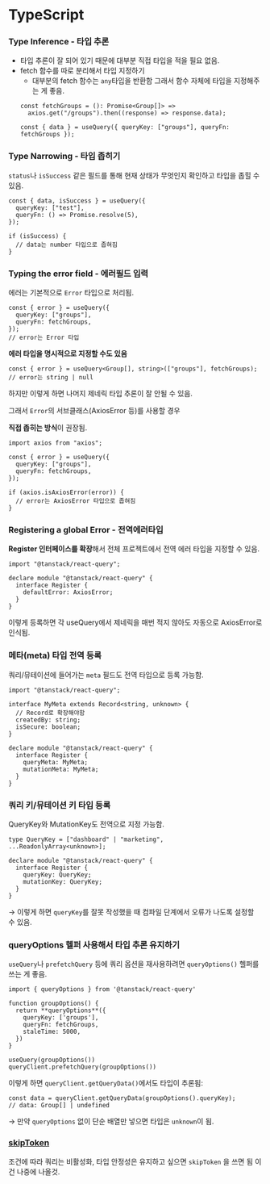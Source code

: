 # TypeScript

### Type **Inference -** 타입 추론

- 타입 추론이 잘 되어 있기 때문에 대부분 직접 타입을 적을 필요 없음.
- fetch 함수를 따로 분리해서 타입 지정하기
  - 대부분의 fetch 함수는 `any`타입을 반환함 그래서 함수 자체에 타입을 지정해주는 게 좋음.
  ```tsx
  const fetchGroups = (): Promise<Group[]> =>
    axios.get("/groups").then((response) => response.data);

  const { data } = useQuery({ queryKey: ["groups"], queryFn: fetchGroups });
  ```

### Type Narrowing - 타입 좁히기

`status`나 `isSuccess` 같은 필드를 통해 현재 상태가 무엇인지 확인하고 타입을 좁힐 수 있음.

```tsx
const { data, isSuccess } = useQuery({
  queryKey: ["test"],
  queryFn: () => Promise.resolve(5),
});

if (isSuccess) {
  // data는 number 타입으로 좁혀짐
}
```

### Typing the error field - 에러필드 입력

에러는 기본적으로 `Error` 타입으로 처리됨.

```tsx
const { error } = useQuery({
  queryKey: ["groups"],
  queryFn: fetchGroups,
});
// error는 Error 타입
```

**에러 타입을 명시적으로 지정할 수도 있음**

```tsx
const { error } = useQuery<Group[], string>(["groups"], fetchGroups);
// error는 string | null
```

하지만 이렇게 하면 나머지 제네릭 타입 추론이 잘 안될 수 있음.

그래서 `Error`의 서브클래스(AxiosError 등)를 사용할 경우

**직접 좁히는 방식**이 권장됨.

```tsx
import axios from "axios";

const { error } = useQuery({
  queryKey: ["groups"],
  queryFn: fetchGroups,
});

if (axios.isAxiosError(error)) {
  // error는 AxiosError 타입으로 좁혀짐
}
```

### Registering a global Error - 전역에러타입

**Register 인터페이스를 확장**해서 전체 프로젝트에서 전역 에러 타입을 지정할 수 있음.

```tsx
import "@tanstack/react-query";

declare module "@tanstack/react-query" {
  interface Register {
    defaultError: AxiosError;
  }
}
```

이렇게 등록하면 각 useQuery에서 제네릭을 매번 적지 않아도
자동으로 AxiosError로 인식됨.

### **메타(meta) 타입 전역 등록**

쿼리/뮤테이션에 들어가는 `meta` 필드도 전역 타입으로 등록 가능함.

```tsx
import "@tanstack/react-query";

interface MyMeta extends Record<string, unknown> {
  // Record로 확장해야함
  createdBy: string;
  isSecure: boolean;
}

declare module "@tanstack/react-query" {
  interface Register {
    queryMeta: MyMeta;
    mutationMeta: MyMeta;
  }
}
```

### **쿼리 키/뮤테이션 키 타입 등록**

QueryKey와 MutationKey도 전역으로 지정 가능함.

```tsx
type QueryKey = ["dashboard" | "marketing", ...ReadonlyArray<unknown>];

declare module "@tanstack/react-query" {
  interface Register {
    queryKey: QueryKey;
    mutationKey: QueryKey;
  }
}
```

→ 이렇게 하면 `queryKey`를 잘못 작성했을 때 컴파일 단계에서 오류가 나도록 설정할 수 있음.

### **queryOptions 헬퍼 사용해서 타입 추론 유지하기**

`useQuery`나 `prefetchQuery` 등에 쿼리 옵션을 재사용하려면 `queryOptions()` 헬퍼를 쓰는 게 좋음.

```tsx
import { queryOptions } from '@tanstack/react-query'

function groupOptions() {
  return **queryOptions**({
    queryKey: ['groups'],
    queryFn: fetchGroups,
    staleTime: 5000,
  })
}

useQuery(groupOptions())
queryClient.prefetchQuery(groupOptions())
```

이렇게 하면 `queryClient.getQueryData()`에서도 타입이 추론됨:

```tsx
const data = queryClient.getQueryData(groupOptions().queryKey);
// data: Group[] | undefined
```

→ 만약 `queryOptions` 없이 단순 배열만 넣으면 타입은 `unknown`이 됨.

### [**skipToken**](https://tanstack.com/query/latest/docs/framework/react/typescript#typesafe-disabling-of-queries-using-skiptoken)

조건에 따라 쿼리는 비활성화, 타입 안정성은 유지하고 싶으면 `skipToken` 을 쓰면 됨 이건 나중에 나올것.
